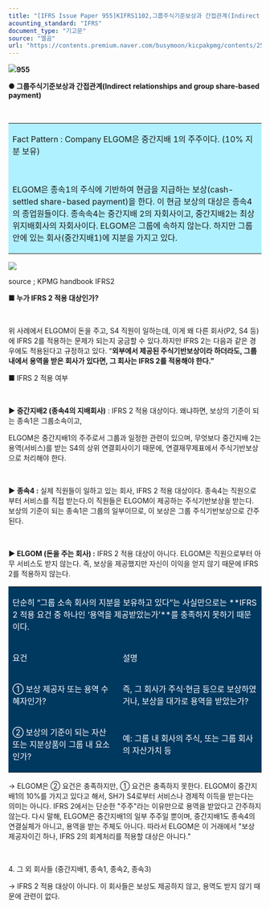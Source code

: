 ```yaml
---
title: "[IFRS Issue Paper 955]KIFRS1102,그룹주식기준보상과 간접관계(Indirect relationships and group share-based payment)"
acounting_standard: "IFRS"
document_type: "기고문"
source: "엘곰"
url: "https://contents.premium.naver.com/busymoon/kicpakpmg/contents/250725192334461hr"
---
```

![](https://n2.news.naver.com/l.gif?type=content)**955**

**● 그룹주식기준보상과 간접관계(Indirect relationships and group share-based payment)**

**​**

<table style=""><tbody><tr><td colspan="3" rowspan="1" style="width: 100.0%; height: 129.0px;  background-color: #b0f1ff;"><div><p style=""><span style="">Fact Pattern : Company ELGOM은 중간지배 1의 주주이다. (10% 지분 보유)</span></p></div><div><p style=""><span style="">​</span></p></div><div><p style=""><span style="">ELGOM은 종속1의 주식에 기반하여 현금을 지급하는 보상(cash-settled share-based payment)을 한다. 이 현금 보상의 대상은 종속4의 종업원들이다. 종속속4는 중간지배 2의 자회사이고, 중간지배2는 최상위지배회사의 자회사이다. ELGOM은 그룹에 속하지 않는다. 하지만 그룹 안에 있는 회사(중간지배1)에 지분을 가지고 있다.</span></p></div></td></tr></tbody></table>

![](https://scs-phinf.pstatic.net/MjAyNTA3MjVfMjY3/MDAxNzUzNDMzNTI5NTk4.3EfT49TrWutsZHaUNH2UjzvJMUsJ-orZ2_pSgA3u_3wg.KO8ML1dJOI4LVjq8K6XiYN3GyvV93bUy9BPEQjIXAx0g.PNG/image.png?type=w800)

source ; KPMG handbook IFRS2

**■ 누가 IFRS 2 적용 대상인가?**

**​**

위 사례에서 ELGOM이 돈을 주고, S4 직원이 일하는데, 이게 왜 다른 회사(P2, S4 등)에 IFRS 2를 적용하는 문제가 되는지 궁금할 수 있다.하지만 IFRS 2는 다음과 같은 경우에도 적용된다고 규정하고 있다. “**외부에서 제공된 주식기반보상이라 하더라도, 그룹 내에서 용역을 받은 회사가 있다면, 그 회사는 IFRS 2를 적용해야 한다.”**

**■** IFRS 2 적용 여부

​

**▶ 중간지배2 (종속4의 지배회사)** : IFRS 2 적용 대상이다. 왜냐하면, 보상의 기준이 되는 종속1은 그룹소속이고,

ELGOM은 중간지배1의 주주로서 그룹과 일정한 관련이 있으며, 무엇보다 중간지배 2는 용역(서비스)를 받는 S4의 상위 연결회사이기 때문에, 연결재무제표에서 주식기반보상으로 처리해야 한다.

​

**▶ 종속4 :** 실제 직원들이 일하고 있는 회사, IFRS 2 적용 대상이다. 종속4는 직원으로부터 서비스를 직접 받는다.이 직원들은 ELGOM이 제공하는 주식기반보상을 받는다. 보상의 기준이 되는 종속1은 그룹의 일부이므로, 이 보상은 그룹 주식기반보상으로 간주된다.

​

**▶ ELGOM (돈을 주는 회사) :** IFRS 2 적용 대상이 아니다. ELGOM은 직원으로부터 아무 서비스도 받지 않는다. 즉, 보상을 제공했지만 자신이 이익을 얻지 않기 때문에 IFRS 2를 적용하지 않는다.

<table style=""><tbody><tr><td colspan="3" rowspan="1" style="width: 100.0%; height: 32.25px;  background-color: #003960;"><div><p style=""><span style="color:#ffffff;">단순히 “그룹 소속 회사의 지분을 보유하고 있다”는 사실만으로는 **IFRS 2 적용 요건 중 하나인 ‘용역을 제공받았는가’**를 충족하지 못하기 때문이다.</span></p></div></td></tr><tr><td colspan="2" rowspan="1" style="width: 43.57%; height: 32.25px;  background-color: #003960;"><div><p style=""><span style="color:#ffffff;">요건</span></p></div></td><td colspan="1" rowspan="1" style="width: 56.43%; height: 32.25px;  background-color: #003960;"><div><p style=""><span style="color:#ffffff;">설명</span></p></div></td></tr><tr><td colspan="2" rowspan="1" style="width: 43.57%; height: 32.25px;  background-color: #003960;"><div><p style=""><span style="color:#ffffff;">① </span><span style="color:#ffffff;">보상 제공자</span><span style="color:#ffffff;"> 또는 </span><span style="color:#ffffff;">용역 수혜자</span><span style="color:#ffffff;">인가?</span></p></div></td><td colspan="1" rowspan="1" style="width: 56.43%; height: 32.25px;  background-color: #003960;"><div><p style=""><span style="color:#ffffff;">즉, 그 회사가 주식·현금 등으로 보상하였거나, 보상을 대가로 용역을 받았는가?</span></p></div></td></tr><tr><td colspan="2" rowspan="1" style="width: 43.57%; height: 32.25px;  background-color: #003960;"><div><p style=""><span style="color:#ffffff;">② 보상의 기준이 되는 자산 또는 지분상품이 그룹 내 요소인가?</span></p></div></td><td colspan="1" rowspan="1" style="width: 56.43%; height: 32.25px;  background-color: #003960;"><div><p style=""><span style="color:#ffffff;">예: 그룹 내 회사의 주식, 또는 그룹 회사의 자산가치 등</span></p></div></td></tr></tbody></table>

→ ELGOM은 ② 요건은 충족하지만, ① 요건은 충족하지 못한다. ELGOM이 중간지배1의 10%를 가지고 있다고 해서, SH가 S4로부터 서비스나 경제적 이득을 받는다는 의미는 아니다. IFRS 2에서는 단순한 "주주"라는 이유만으로 용역을 받았다고 간주하지 않는다. 다시 말해, ELGOM은 중간지배1의 일부 주주일 뿐이며, 중간지배1도 종속4의 연결실체가 아니고, 용역을 받는 주체도 아니다. 따라서 ELGOM은 이 거래에서 "보상 제공자이긴 하나, IFRS 2의 회계처리를 적용할 대상은 아니다."

​

4\. 그 외 회사들 (중간지배1, 종속1, 종속2, 종속3)

→ IFRS 2 적용 대상이 아니다. 이 회사들은 보상도 제공하지 않고, 용역도 받지 않기 때문에 관련이 없다.